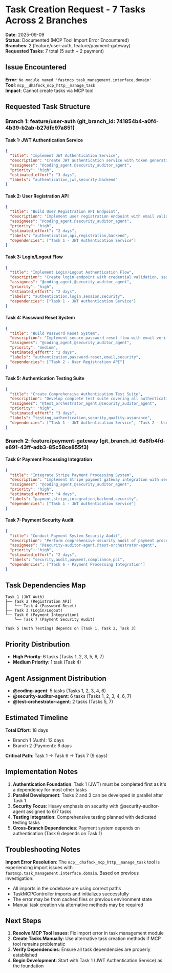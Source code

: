 # Task Creation Request - 7 Tasks Across 2 Branches

**Date**: 2025-09-09  
**Status**: Documented (MCP Tool Import Error Encountered)  
**Branches**: 2 (feature/user-auth, feature/payment-gateway)  
**Requested Tasks**: 7 total (5 auth + 2 payment)  

## Issue Encountered

**Error**: `No module named 'fastmcp.task_management.interface.domain'`  
**Tool**: `mcp__dhafnck_mcp_http__manage_task`  
**Impact**: Cannot create tasks via MCP tool  

## Requested Task Structure

### Branch 1: feature/user-auth (git_branch_id: 741854b4-a0f4-4b39-b2ab-b27dfc97a851)

#### Task 1: JWT Authentication Service
```json
{
  "title": "Implement JWT Authentication Service",
  "description": "Create JWT authentication service with token generation, validation, and refresh functionality. Include secure storage mechanisms and proper error handling for authentication flows.",
  "assignees": "@coding_agent,@security_auditor_agent",
  "priority": "high",
  "estimated_effort": "3 days",
  "labels": "authentication,jwt,security,backend"
}
```

#### Task 2: User Registration API
```json
{
  "title": "Build User Registration API Endpoint",
  "description": "Implement user registration endpoint with email validation, password strength requirements, and duplicate user checking. Include proper error handling and validation responses.",
  "assignees": "@coding_agent,@security_auditor_agent",
  "priority": "high", 
  "estimated_effort": "2 days",
  "labels": "authentication,api,registration,backend",
  "dependencies": ["Task 1 - JWT Authentication Service"]
}
```

#### Task 3: Login/Logout Flow
```json
{
  "title": "Implement Login/Logout Authentication Flow",
  "description": "Create login endpoint with credential validation, session management, and logout functionality. Include rate limiting and brute force protection mechanisms.",
  "assignees": "@coding_agent,@security_auditor_agent",
  "priority": "high",
  "estimated_effort": "2 days", 
  "labels": "authentication,login,session,security",
  "dependencies": ["Task 1 - JWT Authentication Service"]
}
```

#### Task 4: Password Reset System
```json
{
  "title": "Build Password Reset System",
  "description": "Implement secure password reset flow with email verification, temporary tokens, and secure password update process. Include proper token expiration and validation.",
  "assignees": "@coding_agent,@security_auditor_agent",
  "priority": "medium",
  "estimated_effort": "2 days",
  "labels": "authentication,password-reset,email,security",
  "dependencies": ["Task 2 - User Registration API"]
}
```

#### Task 5: Authentication Testing Suite
```json
{
  "title": "Create Comprehensive Authentication Test Suite",
  "description": "Develop complete test suite covering all authentication flows including unit tests, integration tests, and security penetration tests. Include edge cases and error scenarios.",
  "assignees": "@test_orchestrator_agent,@security_auditor_agent",
  "priority": "high",
  "estimated_effort": "3 days",
  "labels": "testing,authentication,security,quality-assurance",
  "dependencies": ["Task 1 - JWT Authentication Service", "Task 2 - User Registration API", "Task 3 - Login/Logout Flow"]
}
```

### Branch 2: feature/payment-gateway (git_branch_id: 6a8fb4fd-e691-43ff-adb3-85c58ce855f3)

#### Task 6: Payment Processing Integration
```json
{
  "title": "Integrate Stripe Payment Processing System",
  "description": "Implement Stripe payment gateway integration with secure payment processing, webhook handling for payment status updates, and proper error handling for failed transactions.",
  "assignees": "@coding_agent,@security_auditor_agent",
  "priority": "high",
  "estimated_effort": "4 days",
  "labels": "payment,stripe,integration,backend,security",
  "dependencies": ["Task 1 - JWT Authentication Service"]
}
```

#### Task 7: Payment Security Audit
```json
{
  "title": "Conduct Payment System Security Audit",
  "description": "Perform comprehensive security audit of payment processing system including PCI compliance verification, data encryption validation, and vulnerability assessment of payment flows.",
  "assignees": "@security-auditor-agent,@test-orchestrator-agent",
  "priority": "high",
  "estimated_effort": "2 days", 
  "labels": "security,audit,payment,compliance,pci",
  "dependencies": ["Task 6 - Payment Processing Integration"]
}
```

## Task Dependencies Map

```
Task 1 (JWT Auth) 
├── Task 2 (Registration API)
│   └── Task 4 (Password Reset)
├── Task 3 (Login/Logout)
└── Task 6 (Payment Integration)
    └── Task 7 (Payment Security Audit)

Task 5 (Auth Testing) depends on [Task 1, Task 2, Task 3]
```

## Priority Distribution

- **High Priority**: 6 tasks (Tasks 1, 2, 3, 5, 6, 7)
- **Medium Priority**: 1 task (Task 4)

## Agent Assignment Distribution

- **@coding-agent**: 5 tasks (Tasks 1, 2, 3, 4, 6)
- **@security-auditor-agent**: 6 tasks (Tasks 1, 2, 3, 4, 6, 7)  
- **@test-orchestrator-agent**: 2 tasks (Tasks 5, 7)

## Estimated Timeline

**Total Effort**: 18 days  
- Branch 1 (Auth): 12 days
- Branch 2 (Payment): 6 days

**Critical Path**: Task 1 → Task 6 → Task 7 (9 days)

## Implementation Notes

1. **Authentication Foundation**: Task 1 (JWT) must be completed first as it's a dependency for most other tasks
2. **Parallel Development**: Tasks 2 and 3 can be developed in parallel after Task 1
3. **Security Focus**: Heavy emphasis on security with @security-auditor-agent assigned to 6/7 tasks
4. **Testing Integration**: Comprehensive testing planned with dedicated testing tasks
5. **Cross-Branch Dependencies**: Payment system depends on authentication (Task 6 depends on Task 1)

## Troubleshooting Notes

**Import Error Resolution**: The `mcp__dhafnck_mcp_http__manage_task` tool is experiencing import issues with `fastmcp.task_management.interface.domain`. Based on previous investigation:

- All imports in the codebase are using correct paths
- TaskMCPController imports and initializes successfully  
- The error may be from cached files or previous environment state
- Manual task creation via alternative methods may be required

## Next Steps

1. **Resolve MCP Tool Issues**: Fix import error in task management module
2. **Create Tasks Manually**: Use alternative task creation methods if MCP tool remains problematic
3. **Verify Dependencies**: Ensure all task dependencies are properly established
4. **Begin Development**: Start with Task 1 (JWT Authentication Service) as the foundation